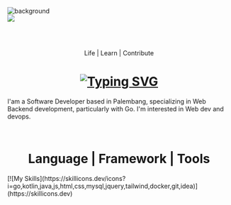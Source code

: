 ![background](https://github.com/user-attachments/assets/d6e00fda-279f-4db3-9eea-1bd727fa7778)  
<img align="center" src="https://visitor-badge.laobi.icu/badge?page_id=mrizkisaputra.visitor-badge"/>

<br>
<br>

<p align="center">Life | Learn | Contribute</p>  
<h1 align="center">
  <a href="https://git.io/typing-svg"><img src="https://readme-typing-svg.demolab.com?font=Space+Mono&weight=500&size=25&duration=2500&pause=2000&center=true&width=435&lines=Hello+%F0%9F%91%8B;I'm+Muhammat+Rizki+Saputra" alt="Typing SVG" /></a>
</h1>

I'am a Software Developer based in Palembang, specializing in Web Backend development, particularly with Go.
I'm interested in Web dev and devops.  

<br>

<h1 align="center">Language | Framework | Tools</h1>  
[![My Skills](https://skillicons.dev/icons?i=go,kotlin,java,js,html,css,mysql,jquery,tailwind,docker,git,idea)](https://skillicons.dev)
